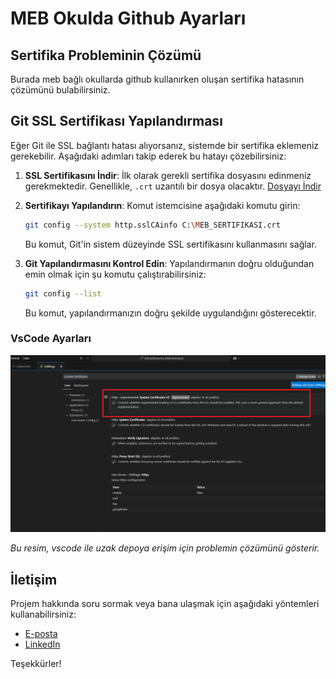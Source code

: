 # MEB Okulda Github Ayarları

## Sertifika Probleminin Çözümü

Burada meb bağlı okullarda github kullanırken oluşan sertifika hatasının çözümünü bulabilirsiniz.

## Git SSL Sertifikası Yapılandırması

Eğer Git ile SSL bağlantı hatası alıyorsanız, sistemde bir sertifika eklemeniz gerekebilir. Aşağıdaki adımları takip ederek bu hatayı çözebilirsiniz:

1. **SSL Sertifikasını İndir**: İlk olarak gerekli sertifika dosyasını edinmeniz gerekmektedir. Genellikle, `.crt` uzantılı bir dosya olacaktır.
[Dosyayı İndir](https://github.com/torbalibiltek/okuldagithub/raw/main/MEB_SERTIFIKASI.CRT)


3. **Sertifikayı Yapılandırın**:
    Komut istemcisine aşağıdaki komutu girin:

    ```bash
    git config --system http.sslCAinfo C:\MEB_SERTIFIKASI.crt
    ```

    Bu komut, Git'in sistem düzeyinde SSL sertifikasını kullanmasını sağlar.

4. **Git Yapılandırmasını Kontrol Edin**:
    Yapılandırmanın doğru olduğundan emin olmak için şu komutu çalıştırabilirsiniz:

    ```bash
    git config --list
    ```

    Bu komut, yapılandırmanızın doğru şekilde uygulandığını gösterecektir.
### VsCode Ayarları

![Proje Resmi](https://github.com/torbalibiltek/okuldagithub/raw/main/vscodeayar.png)

*Bu resim, vscode ile uzak depoya erişim için problemin çözümünü gösterir.*

## İletişim

Projem hakkında soru sormak veya bana ulaşmak için aşağıdaki yöntemleri kullanabilirsiniz:

- [E-posta](mailto:email@example.com)
- [LinkedIn](https://www.linkedin.com/in/kullanici)

Teşekkürler!
